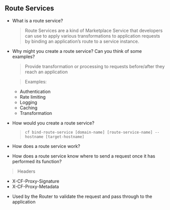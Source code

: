 ## Route Services

- What is a route service?
  > Route Services are a kind of Marketplace Service that developers can use to apply various transformations to application requests by binding an application’s route to a service instance.
  
- Why might you create a route service? Can you think of some examples?

  > Provide transformation or processing to requests before/after they reach an application

  > Examples:
  - Authentication
  - Rate limiting
  - Logging 
  - Caching
  - Transformation 


- How would you create a route service?

  > `cf bind-route-service [domain-name] [route-service-name] --hostname [target-hostname]`

- How does a route service work?
- How does a route service know where to send a request once it has performed its function?

> Headers
  * X-CF-Proxy-Signature
  * X-CF-Proxy-Metadata
  - Used by the Router to validate the request and pass through to the application
